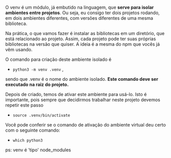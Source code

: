 O venv é um módulo, já embutido na linguagem, que **serve para isolar ambientes entre projetos**. Ou seja, eu consigo ter dois projetos rodando, em dois ambientes diferentes, com versões diferentes de uma mesma biblioteca.

Na prática, o que vamos fazer é instalar as bibliotecas em um diretório, que está relacionado ao projeto. Assim, cada projeto pode ter suas próprias bibliotecas na versão que quiser. A ideia é a mesma do npm que vocês já vêm usando.

O comando para criação deste ambiente isolado é

  - `python3 -m venv .venv` ,

sendo que .venv é o nome do ambiente isolado.
**Este comando deve ser executado na raiz do projeto.**

Depois de criado, temos de ativar este ambiente para usá-lo. Isto é importante, pois sempre que decidirmos trabalhar neste projeto devemos repetir este passo

  - `source .venv/bin/activate`

Você pode conferir se o comando de ativação do ambiente virtual deu certo com o seguinte comando:

  - `which python3`

ps: venv é 'tipo' node_modules
